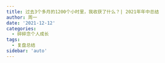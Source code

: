 ```yaml
---
title: 过去3个多月的1200个小时里，我收获了什么？| 2021年年中总结
author: 周一
date: '2021-12-12'
categories:
  - 碎碎念个人成长
tags:
  - 复盘总结
sidebar: 'auto'
---
```

